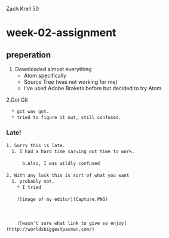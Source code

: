 Zach Krell 50

# week-02-assignment

## preperation
 1. Downloaded almost everything
    * Atom specifically
    * Source Tree (was not working for me)
    * I've used Adobe Brakets before but decided to try Atom.     

  2.Got Git
      
      * git was got.
      * tried to figure it out, still confused.


  ### Late!
    1. Sorry this is late.
      1. I had a hard time carving out time to work.
          
          b.Also, I was wildly confused

    2. With any luck this is sort of what you want
      1. probably not.
        * I tried
        
        ![image of my editor](Capture.PNG)
        
        
        
        ![wasn't sure what link to give so enjoy](http://worldsbiggestpacman.com/)
